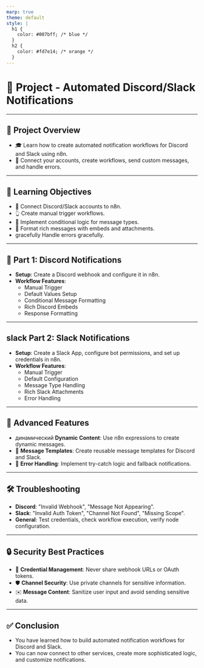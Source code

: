 ```yaml
---
marp: true
theme: default
style: |
  h1 {
    color: #007bff; /* blue */
  }
  h2 {
    color: #fd7e14; /* orange */
  }
---
```


# 📢 Project - Automated Discord/Slack Notifications

---

## 📝 Project Overview

- 🎓 Learn how to create automated notification workflows for Discord and Slack using n8n.
- 🔗 Connect your accounts, create workflows, send custom messages, and handle errors.

---

## 🎯 Learning Objectives

- 🔗 Connect Discord/Slack accounts to n8n.
- 👆 Create manual trigger workflows.
- 🔀 Implement conditional logic for message types.
- 🎨 Format rich messages with embeds and attachments.
- gracefully Handle errors gracefully.

---

## 💬 Part 1: Discord Notifications

- **Setup**: Create a Discord webhook and configure it in n8n.
- **Workflow Features**:
  - Manual Trigger
  - Default Values Setup
  - Conditional Message Formatting
  - Rich Discord Embeds
  - Response Formatting

---

## slack Part 2: Slack Notifications

- **Setup**: Create a Slack App, configure bot permissions, and set up credentials in n8n.
- **Workflow Features**:
  - Manual Trigger
  - Default Configuration
  - Message Type Handling
  - Rich Slack Attachments
  - Error Handling

---

## 🚀 Advanced Features

- динамический **Dynamic Content**: Use n8n expressions to create dynamic messages.
- 📝 **Message Templates**: Create reusable message templates for Discord and Slack.
- 🚨 **Error Handling**: Implement try-catch logic and fallback notifications.

---

## 🛠️ Troubleshooting

- **Discord**: "Invalid Webhook", "Message Not Appearing".
- **Slack**: "Invalid Auth Token", "Channel Not Found", "Missing Scope".
- **General**: Test credentials, check workflow execution, verify node configuration.

---

## 🔒 Security Best Practices

- 🔑 **Credential Management**: Never share webhook URLs or OAuth tokens.
- 🛡️ **Channel Security**: Use private channels for sensitive information.
- ✉️ **Message Content**: Sanitize user input and avoid sending sensitive data.

---

## ✅ Conclusion

- You have learned how to build automated notification workflows for Discord and Slack.
- You can now connect to other services, create more sophisticated logic, and customize notifications.
